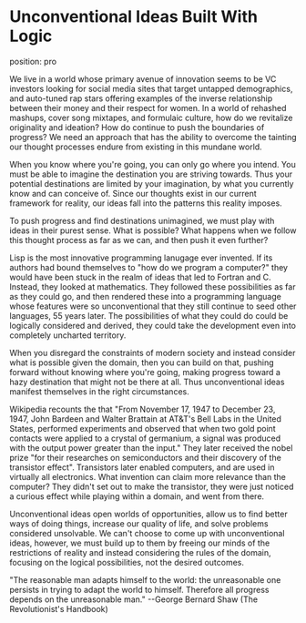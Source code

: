 Unconventional Ideas Built With Logic
=====================================

position: pro

We live in a world whose primary avenue of innovation seems to be VC investors looking for social media sites
that target untapped demographics, and auto-tuned rap stars offering examples of the inverse relationship
between their money and their respect for women. In a world of rehashed mashups, cover song mixtapes, and formulaic culture,
how do we revitalize originality and ideation? How do continue to push the boundaries of progress?
We need an approach that has the ability to overcome the tainting our thought processes endure from existing in this mundane world.

When you know where you're going, you can only go where you intend. You must be able to imagine the destination
you are striving towards. Thus your potential destinations are limited by your imagination, by what you currently
know and can conceive of. Since our thoughts exist in our current framework for reality, our ideas fall into the
patterns this reality imposes.

To push progress and find destinations unimagined, we must play with ideas in their purest sense.
What is possible? What happens when we follow this thought process as far as we can, and then push it even further?

Lisp is the most innovative programming lanugage ever invented. If its authors had bound themselves to "how do we program a computer?"
they would have been stuck in the realm of ideas that led to Fortran and C. Instead, they looked at mathematics. They followed
these possibilities as far as they could go, and then rendered these into a programming language whose features were so
unconventional that they still continue to seed other languages, 55 years later. The possibilities of what they could do
could be logically considered and derived, they could take the development even into completely uncharted territory.

When you disregard the constraints of modern society and instead consider what is possible given the domain, then you can
build on that, pushing forward without knowing where you're going, making progress toward a hazy destination that might
not be there at all. Thus unconventional ideas manifest themselves in the right circumstances.

Wikipedia recounts the that "From November 17, 1947 to December 23, 1947, John Bardeen and Walter Brattain at AT&T's Bell Labs in the United States,
performed experiments and observed that when two gold point contacts were applied to a crystal of germanium, a signal was produced with the output
power greater than the input." They later received the nobel prize "for their researches on semiconductors and their discovery of the transistor effect".
Transistors later enabled computers, and are used in virtually all electronics. What invention can claim more relevance than the computer?
They didn't set out to make the transistor, they were just noticed a curious effect while playing within a domain, and went from there.

Unconventional ideas open worlds of opportunities, allow us to find better ways of doing things, increase our quality of life,
and solve problems considered unsolvable. We can't choose to come up with unconventional ideas, however, we must build up to them by
freeing our minds of the restrictions of reality and instead considering the rules of the domain, focusing on the logical possibilities,
not the desired outcomes.

"The reasonable man adapts himself to the world: the unreasonable one persists in trying to adapt the world to himself.
  Therefore all progress depends on the unreasonable man." --George Bernard Shaw (The Revolutionist's Handbook)
